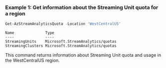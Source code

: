 ### Example 1: Get information about the Streaming Unit quota for a region
```powershell
Get-AzStreamAnalyticsQuota -Location 'WestCentralUS'
```
```output
Name              Type
----              ----
StreamingUnits    Microsoft.StreamAnalytics/quotas
StreamingClusters Microsoft.StreamAnalytics/quotas
```

This command returns information about Streaming Unit quota and usage in the WestCentralUS region.


